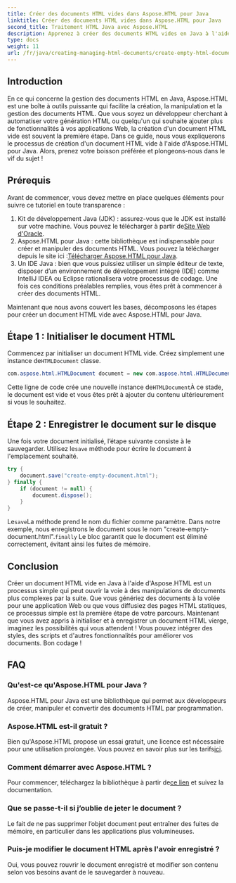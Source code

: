 ```yaml
---
title: Créer des documents HTML vides dans Aspose.HTML pour Java
linktitle: Créer des documents HTML vides dans Aspose.HTML pour Java
second_title: Traitement HTML Java avec Aspose.HTML
description: Apprenez à créer des documents HTML vides en Java à l'aide d'Aspose.HTML avec notre didacticiel détaillé étape par étape, parfait pour les développeurs de tous niveaux.
type: docs
weight: 11
url: /fr/java/creating-managing-html-documents/create-empty-html-documents/
---
```

## Introduction
En ce qui concerne la gestion des documents HTML en Java, Aspose.HTML est une boîte à outils puissante qui facilite la création, la manipulation et la gestion des documents HTML. Que vous soyez un développeur cherchant à automatiser votre génération HTML ou quelqu'un qui souhaite ajouter plus de fonctionnalités à vos applications Web, la création d'un document HTML vide est souvent la première étape. Dans ce guide, nous vous expliquerons le processus de création d'un document HTML vide à l'aide d'Aspose.HTML pour Java. Alors, prenez votre boisson préférée et plongeons-nous dans le vif du sujet !
## Prérequis
Avant de commencer, vous devez mettre en place quelques éléments pour suivre ce tutoriel en toute transparence :
1.  Kit de développement Java (JDK) : assurez-vous que le JDK est installé sur votre machine. Vous pouvez le télécharger à partir de[Site Web d'Oracle](https://www.oracle.com/java/technologies/javase-jdk11-downloads.html).
2. Aspose.HTML pour Java : cette bibliothèque est indispensable pour créer et manipuler des documents HTML. Vous pouvez la télécharger depuis le site ici :[Télécharger Aspose.HTML pour Java](https://releases.aspose.com/html/java/).
3. Un IDE Java : bien que vous puissiez utiliser un simple éditeur de texte, disposer d’un environnement de développement intégré (IDE) comme IntelliJ IDEA ou Eclipse rationalisera votre processus de codage.
Une fois ces conditions préalables remplies, vous êtes prêt à commencer à créer des documents HTML.

Maintenant que nous avons couvert les bases, décomposons les étapes pour créer un document HTML vide avec Aspose.HTML pour Java.
## Étape 1 : Initialiser le document HTML
Commencez par initialiser un document HTML vide.
 Créez simplement une instance de`HTMLDocument` classe.
```java
com.aspose.html.HTMLDocument document = new com.aspose.html.HTMLDocument();
```
 Cette ligne de code crée une nouvelle instance de`HTMLDocument`À ce stade, le document est vide et vous êtes prêt à ajouter du contenu ultérieurement si vous le souhaitez.
## Étape 2 : Enregistrer le document sur le disque
Une fois votre document initialisé, l’étape suivante consiste à le sauvegarder.
 Utilisez le`save` méthode pour écrire le document à l'emplacement souhaité.
```java
try {
    document.save("create-empty-document.html");
} finally {
    if (document != null) {
        document.dispose();
    }
}
```
 Le`save`La méthode prend le nom du fichier comme paramètre. Dans notre exemple, nous enregistrons le document sous le nom "create-empty-document.html".`finally` Le bloc garantit que le document est éliminé correctement, évitant ainsi les fuites de mémoire.
## Conclusion
Créer un document HTML vide en Java à l'aide d'Aspose.HTML est un processus simple qui peut ouvrir la voie à des manipulations de documents plus complexes par la suite. Que vous génériez des documents à la volée pour une application Web ou que vous diffusiez des pages HTML statiques, ce processus simple est la première étape de votre parcours. 
Maintenant que vous avez appris à initialiser et à enregistrer un document HTML vierge, imaginez les possibilités qui vous attendent ! Vous pouvez intégrer des styles, des scripts et d'autres fonctionnalités pour améliorer vos documents. Bon codage !
## FAQ
### Qu'est-ce qu'Aspose.HTML pour Java ?
Aspose.HTML pour Java est une bibliothèque qui permet aux développeurs de créer, manipuler et convertir des documents HTML par programmation.
### Aspose.HTML est-il gratuit ?
Bien qu'Aspose.HTML propose un essai gratuit, une licence est nécessaire pour une utilisation prolongée. Vous pouvez en savoir plus sur les tarifs[ici](https://purchase.aspose.com/buy).
### Comment démarrer avec Aspose.HTML ?
 Pour commencer, téléchargez la bibliothèque à partir de[ce lien](https://releases.aspose.com/html/java/) et suivez la documentation.
### Que se passe-t-il si j’oublie de jeter le document ?
Le fait de ne pas supprimer l’objet document peut entraîner des fuites de mémoire, en particulier dans les applications plus volumineuses.
### Puis-je modifier le document HTML après l'avoir enregistré ?
Oui, vous pouvez rouvrir le document enregistré et modifier son contenu selon vos besoins avant de le sauvegarder à nouveau.